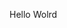 Hello Wolrd













































































































































































































































































































































































































































































































































































































































































































































































































































































































































































































































































































































































































































































































































































































































































































































































































































































































































































































































































































































































































































































































































































































































































































































































































































































































































































































































































































































































































































































































































































































































